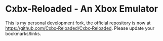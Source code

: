 # Cxbx-Reloaded - An Xbox Emulator

This is my personal development fork, the official repository is now at https://github.com/Cxbx-Reloaded/Cxbx-Reloaded.
Please update your bookmarks/links.
